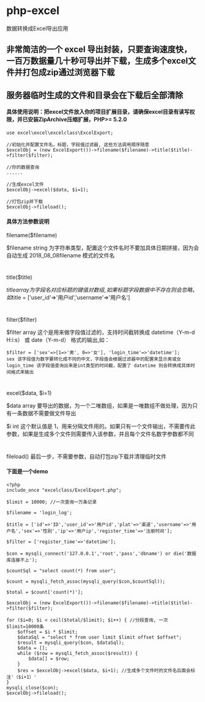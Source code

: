 # php-excel
数据转换成Excel导出应用

## 非常简洁的一个 excel 导出封装，只要查询速度快，一百万数据量几十秒可导出并下载，生成多个excel文件并打包成zip通过浏览器下载
## 服务器临时生成的文件和目录会在下载后全部清除 
#### 具体使用说明：把excel文件放入你的项目扩展目录，请确保excel目录有读写权限，并已安装ZipArchive压缩扩展，PHP>= 5.2.0
```
use excel\excel\excelclass\ExcelExport;

//初始化并配置文件名，标题，字段值过滤器, 这些方法调用顺序随意
$excelObj = (new ExcelExport())->filename($filename)->title($title)->filter($filter);

//你的数据查询
......

//生成excel文件
$excelObj->excel($data, $i=1);

//打包zip并下载
$excelObj->fileload();
```
#### 具体方法参数说明
filename($filename)

$filename string 为字符串类型，配置这个文件名时不要加具体日期拼接，因为会自动生成 2018_08_08filename 模式的文件名
#
title($title)

$title array 为字段名对应标题的键值对数组, 如果标题字段数据中不存在则会忽略，如$title = ['user_id'=>'用户id','username'=>'用户名']
#
filter($filter)

$filter array 这个是用来做字段值过滤的，支持时间截转换成 datetime（Y-m-d H:i:s） 或 date（Y-m-d） 格式的输出,如：
```
$filter = ['sex'=>[1=>'男', 0=>'女'], 'login_time'=>'datetime'];
sex 该字段值为数字要转化成不同的中文，字段值会根据过滤器中的配置来显示男或女
login_time 该字段值查询出来是int类型的时间截，配置了 datetime 则会转换成具体时间格式来输出
```
#
excel($data, $i=1)

$data array 要导出的数据，为一个二唯数组，如果是一唯数组不做处理，因为只有一条数据不需要做文件导出

$i int 这个默认值是 1，用来分隔文件用的。如果只有一个文件输出，不需要传此参数，如果是生成多个文件则需要传入该参数，并且每个文件名数字参数都不同
#
fileload()  最后一步，不需要参数，自动打包zip下载并清理临时文件
#### 下面是一个demo
```
<?php
include_once "excelclass/ExcelExport.php";

$limit = 10000; //一次查询一万条记录

$filename = 'login_log';

$title = ['id'=>'ID','user_id'=>'用户id','plat'=>'渠道','username'=>'用户名','sex'=>'性别','ip'=>'用户ip','register_time'=>'注册时间'];

$filter = ['register_time'=>'datetime'];

$con = mysqli_connect('127.0.0.1','root','pass','dbname') or die('数据库连接不上');

$countSql = "select count(*) from user";

$count = mysqli_fetch_assoc(mysqli_query($con,$countSql));

$total = $count['count(*)'];

$excelObj = (new ExcelExport())->filename($filename)->title($title)->filter($filter);

for ($i=0; $i < ceil($total/$limit); $i++) { //分段查询, 一次$limit=10000条
	$offset = $i * $limit;
	$dataSql = "select * from user limit $limit offset $offset";
	$result = mysqli_query($con, $dataSql);
	$data = [];
	while ($row = mysqli_fetch_assoc($result)) {
		$data[] = $row;
	}
	$res = $excelObj->excel($data, $i+1); //生成多个文件时的文件名后面会标注'（$i+1）'
}
mysqli_close($con);
$excelObj->fileload();
```
